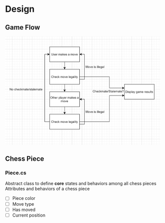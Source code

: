 # Design

## Game Flow
![](./images/program-design-logic.PNG)  

## Chess Piece
### Piece.cs  
Abstract class to define <b>core</b> states and behaviors among all chess pieces  
Attributes and behaviors of a chess piece  
- [ ] Piece color  
- [ ] Move type  
- [ ] Has moved  
- [ ] Current position  
